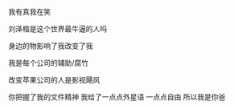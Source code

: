 我有真我在笑

刘泽楷是这个世界最牛逼的人吗

身边的物影响了我改变了我

我是每个公司的辅助/腐竹

改变苹果公司的人是影视飓风

你把握了我的文件精神 我给了一点点外星语 一点点自由 
所以我是你爸